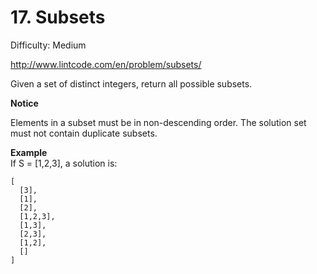 # 17. Subsets

Difficulty: Medium

http://www.lintcode.com/en/problem/subsets/

Given a set of distinct integers, return all possible subsets.

**Notice**

Elements in a subset must be in non-descending order.
The solution set must not contain duplicate subsets.

**Example**  
If S = [1,2,3], a solution is:
```
[
  [3],
  [1],
  [2],
  [1,2,3],
  [1,3],
  [2,3],
  [1,2],
  []
]
```
